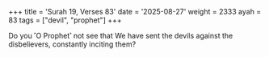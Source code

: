 +++
title = 'Surah 19, Verses 83'
date = '2025-08-27'
weight = 2333
ayah = 83
tags = ["devil", "prophet"]
+++

Do you ˹O Prophet˺ not see that We have sent the devils against the disbelievers, constantly inciting them?